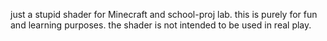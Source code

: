 just a stupid shader for Minecraft and school-proj lab.
this is purely for fun and learning purposes. the shader is not intended to be used in real play.

